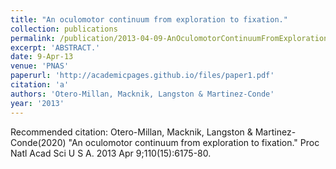 ```yaml
---
title: "An oculomotor continuum from exploration to fixation."
collection: publications
permalink: /publication/2013-04-09-AnOculomotorContinuumFromExplorationToFixation_
excerpt: 'ABSTRACT.'
date: 9-Apr-13
venue: 'PNAS'
paperurl: 'http://academicpages.github.io/files/paper1.pdf'
citation: 'a'
authors: 'Otero-Millan, Macknik, Langston & Martinez-Conde'
year: '2013'
---
```


Recommended citation: Otero-Millan, Macknik, Langston & Martinez-Conde(2020) "An oculomotor continuum from exploration to fixation." Proc Natl Acad Sci U S A. 2013 Apr 9;110(15):6175-80. 
